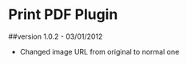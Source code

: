 Print PDF Plugin
==============

##version 1.0.2 - 03/01/2012

* Changed image URL from original to normal one

